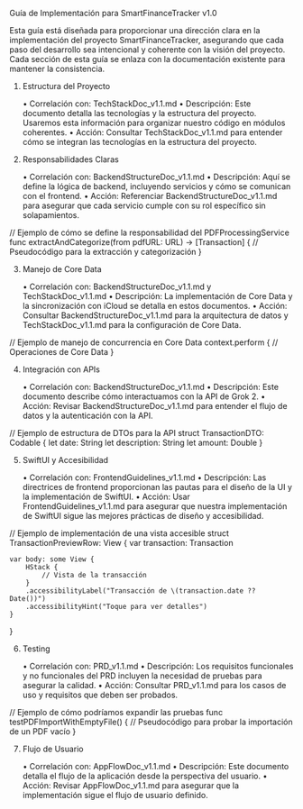 Guía de Implementación para SmartFinanceTracker v1.0

Esta guía está diseñada para proporcionar una dirección clara en la implementación del proyecto SmartFinanceTracker, asegurando que cada paso del desarrollo sea intencional y coherente con la visión del proyecto. Cada sección de esta guía se enlaza con la documentación existente para mantener la consistencia.

1. Estructura del Proyecto

	•	Correlación con: TechStackDoc_v1.1.md
	•	Descripción: Este documento detalla las tecnologías y la estructura del proyecto. Usaremos esta información para organizar nuestro código en módulos coherentes.
	•	Acción: Consultar TechStackDoc_v1.1.md para entender cómo se integran las tecnologías en la estructura del proyecto.

2. Responsabilidades Claras

	•	Correlación con: BackendStructureDoc_v1.1.md
	•	Descripción: Aquí se define la lógica de backend, incluyendo servicios y cómo se comunican con el frontend.
	•	Acción: Referenciar BackendStructureDoc_v1.1.md para asegurar que cada servicio cumple con su rol específico sin solapamientos.

// Ejemplo de cómo se define la responsabilidad del PDFProcessingService
func extractAndCategorize(from pdfURL: URL) -> [Transaction] {
    // Pseudocódigo para la extracción y categorización
}


3. Manejo de Core Data

	•	Correlación con: BackendStructureDoc_v1.1.md y TechStackDoc_v1.1.md
	•	Descripción: La implementación de Core Data y la sincronización con iCloud se detalla en estos documentos.
	•	Acción: Consultar BackendStructureDoc_v1.1.md para la arquitectura de datos y TechStackDoc_v1.1.md para la configuración de Core Data.

// Ejemplo de manejo de concurrencia en Core Data
context.perform {
    // Operaciones de Core Data
}


4. Integración con APIs

	•	Correlación con: BackendStructureDoc_v1.1.md
	•	Descripción: Este documento describe cómo interactuamos con la API de Grok 2.
	•	Acción: Revisar BackendStructureDoc_v1.1.md para entender el flujo de datos y la autenticación con la API.

// Ejemplo de estructura de DTOs para la API
struct TransactionDTO: Codable {
    let date: String
    let description: String
    let amount: Double
}


5. SwiftUI y Accesibilidad

	•	Correlación con: FrontendGuidelines_v1.1.md
	•	Descripción: Las directrices de frontend proporcionan las pautas para el diseño de la UI y la implementación de SwiftUI.
	•	Acción: Usar FrontendGuidelines_v1.1.md para asegurar que nuestra implementación de SwiftUI sigue las mejores prácticas de diseño y accesibilidad.

// Ejemplo de implementación de una vista accesible
struct TransactionPreviewRow: View {
    var transaction: Transaction
    
    var body: some View {
        HStack {
            // Vista de la transacción
        }
        .accessibilityLabel("Transacción de \(transaction.date ?? Date())")
        .accessibilityHint("Toque para ver detalles")
    }
}


6. Testing

	•	Correlación con: PRD_v1.1.md
	•	Descripción: Los requisitos funcionales y no funcionales del PRD incluyen la necesidad de pruebas para asegurar la calidad.
	•	Acción: Consultar PRD_v1.1.md para los casos de uso y requisitos que deben ser probados.

// Ejemplo de cómo podríamos expandir las pruebas
func testPDFImportWithEmptyFile() {
    // Pseudocódigo para probar la importación de un PDF vacío
}


7. Flujo de Usuario

	•	Correlación con: AppFlowDoc_v1.1.md
	•	Descripción: Este documento detalla el flujo de la aplicación desde la perspectiva del usuario.
	•	Acción: Revisar AppFlowDoc_v1.1.md para asegurar que la implementación sigue el flujo de usuario definido.

